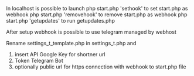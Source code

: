 
In localhost is possible to launch
php start.php 'sethook' to set start.php as webhook
php start.php 'removehook' to remove start.php as webhook
php start.php 'getupdates' to run getupdates.php

After setup webhook is possible to use telegram managed by webhost


Rename settings_t_template.php in settings_t.php and
1) insert API Google Key for shortner url
2) Token Telegram Bot
3) optionally public url for https connection with webhook to start.php file
